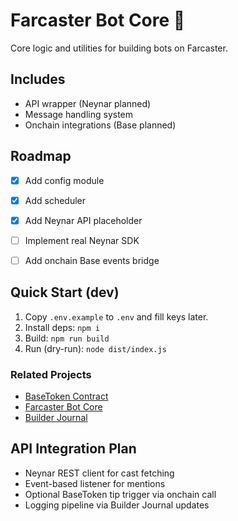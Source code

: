 # Farcaster Bot Core 🤖

Core logic and utilities for building bots on Farcaster.

## Includes
- API wrapper (Neynar planned)
- Message handling system
- Onchain integrations (Base planned)

## Roadmap
- [x] Add config module  
- [x] Add scheduler  
- [x] Add Neynar API placeholder  
- [ ] Implement real Neynar SDK  
- [ ] Add onchain Base events bridge


## Quick Start (dev)
1) Copy `.env.example` to `.env` and fill keys later.
2) Install deps: `npm i`
3) Build: `npm run build`
4) Run (dry-run): `node dist/index.js`

### Related Projects
- [BaseToken Contract](https://github.com/Igorehadem/base-token-contract)
- [Farcaster Bot Core](https://github.com/Igorehadem/farcaster-bot-core)
- [Builder Journal](https://github.com/Igorehadem/builder-journal)

## API Integration Plan
- Neynar REST client for cast fetching  
- Event-based listener for mentions  
- Optional BaseToken tip trigger via onchain call  
- Logging pipeline via Builder Journal updates  
